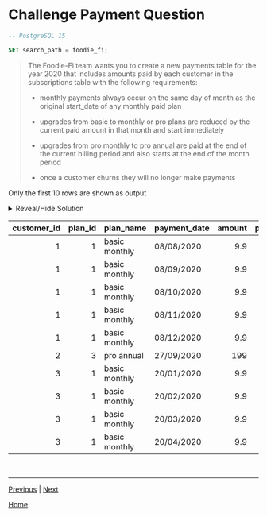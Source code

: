 # **Challenge Payment Question**

```sql
-- PostgreSQL 15

SET search_path = foodie_fi;
```

> The Foodie-Fi team wants you to create a new payments table for the year 2020 that includes amounts paid by each customer in the subscriptions table with the following requirements:
>
> - monthly payments always occur on the same day of month as the original start_date of any monthly paid plan
>
> - upgrades from basic to monthly or pro plans are reduced by the current paid amount in that month and start immediately
>
> - upgrades from pro monthly to pro annual are paid at the end of the current billing period and also starts at the end of the month period
>
> - once a customer churns they will no longer make payments

Only the first 10 rows are shown as output

<details>
<summary>Reveal/Hide Solution</summary>

```sql
WITH RECURSIVE base_table AS ( -- base table
	SELECT
		s.*,
		LEAD(s.start_date, 1) OVER(PARTITION BY s.customer_id ORDER BY s.start_date) as next_date,
		p.price as amount
	FROM subscriptions s
	INNER JOIN plans p USING (plan_id)
),

filter_table AS ( -- filter table used for filtering out 'trial' & 'churn'
	SELECT
		customer_id,
		plan_id,
		start_date,
		CASE WHEN next_date IS NULL OR next_date > '2020-12-31' THEN '2020-12-31' ELSE next_date END as next_date,
		amount
	FROM base_table
	WHERE plan_id NOT IN (0, 4)),

filter_table_mod AS ( -- adds new column "next_date1" which is 1 month before the next date
	SELECT
		customer_id, plan_id, start_date, next_date,
		(next_date - INTERVAL '1 Month')::DATE as next_date1,
		amount
	FROM filter_table),

date_population AS ( -- recursive query to generate payment dates for each customer
	SELECT -- non-recursive part
		customer_id, plan_id, start_date, next_date, next_date1,
		(select start_date FROM filter_table_mod WHERE customer_id = a.customer_id AND plan_id = a.plan_id LIMIT 1) as payment_date,
		amount
	FROM filter_table_mod a

	UNION

	SELECT -- recursive part
		customer_id, plan_id, start_date, next_date, next_date1,
		(payment_date + INTERVAL '1 Month')::DATE as payment_date,
		amount
	FROM date_population b
	WHERE payment_date < next_date1 and plan_id != 3 -- condition that terminates the recursion
)

SELECT
	customer_id,
	plan_id,
	plan_name,
	payment_date,
	amount,
	ROW_NUMBER() OVER(PARTITION BY customer_id ORDER BY payment_date) as payment_order
FROM date_population
INNER JOIN plans USING (plan_id)
ORDER BY customer_id, payment_order;
```

</details>

| **customer_id** | **plan_id** | **plan_name** | **payment_date** | **amount** | **payment_order** |
| --------------: | ----------: | ------------- | ---------------- | ---------: | ----------------: |
|               1 |           1 | basic monthly | 08/08/2020       |        9.9 |                 1 |
|               1 |           1 | basic monthly | 08/09/2020       |        9.9 |                 2 |
|               1 |           1 | basic monthly | 08/10/2020       |        9.9 |                 3 |
|               1 |           1 | basic monthly | 08/11/2020       |        9.9 |                 4 |
|               1 |           1 | basic monthly | 08/12/2020       |        9.9 |                 5 |
|               2 |           3 | pro annual    | 27/09/2020       |        199 |                 1 |
|               3 |           1 | basic monthly | 20/01/2020       |        9.9 |                 1 |
|               3 |           1 | basic monthly | 20/02/2020       |        9.9 |                 2 |
|               3 |           1 | basic monthly | 20/03/2020       |        9.9 |                 3 |
|               3 |           1 | basic monthly | 20/04/2020       |        9.9 |                 4 |

<br>

---

[Previous](b-DataAnalysisQuestions.md) | [Next](d-OutsideTheBoxQuestions.md)

[Home](../README.md)
